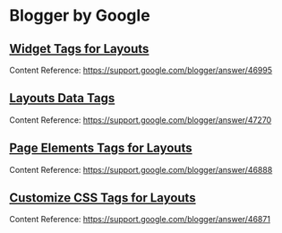 # Blogger by Google


## [Widget Tags for Layouts](Widget-Tags.MD)
Content Reference: https://support.google.com/blogger/answer/46995

## [Layouts Data Tags](Layouts-Data-Tags.MD)
Content Reference: https://support.google.com/blogger/answer/47270

## [Page Elements Tags for Layouts](Page-Elements-Tags.MD)
Content Reference: https://support.google.com/blogger/answer/46888

## [Customize CSS Tags for Layouts](Customize-CSS-Tags.MD)
Content Reference: https://support.google.com/blogger/answer/46871

